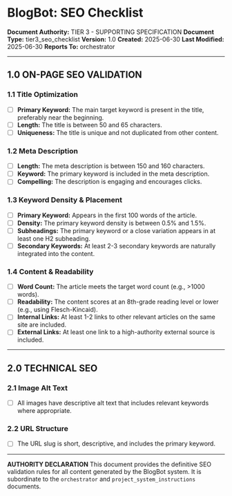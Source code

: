 # BlogBot: SEO Checklist

**Document Authority:** TIER 3 - SUPPORTING SPECIFICATION
**Document Type:** tier3_seo_checklist
**Version:** 1.0
**Created:** 2025-06-30
**Last Modified:** 2025-06-30
**Reports To:** orchestrator

---

## 1.0 ON-PAGE SEO VALIDATION

### 1.1 Title Optimization
- [ ] **Primary Keyword:** The main target keyword is present in the title, preferably near the beginning.
- [ ] **Length:** The title is between 50 and 65 characters.
- [ ] **Uniqueness:** The title is unique and not duplicated from other content.

### 1.2 Meta Description
- [ ] **Length:** The meta description is between 150 and 160 characters.
- [ ] **Keyword:** The primary keyword is included in the meta description.
- [ ] **Compelling:** The description is engaging and encourages clicks.

### 1.3 Keyword Density & Placement
- [ ] **Primary Keyword:** Appears in the first 100 words of the article.
- [ ] **Density:** The primary keyword density is between 0.5% and 1.5%.
- [ ] **Subheadings:** The primary keyword or a close variation appears in at least one H2 subheading.
- [ ] **Secondary Keywords:** At least 2-3 secondary keywords are naturally integrated into the content.

### 1.4 Content & Readability
- [ ] **Word Count:** The article meets the target word count (e.g., >1000 words).
- [ ] **Readability:** The content scores at an 8th-grade reading level or lower (e.g., using Flesch-Kincaid).
- [ ] **Internal Links:** At least 1-2 links to other relevant articles on the same site are included.
- [ ] **External Links:** At least one link to a high-authority external source is included.

---

## 2.0 TECHNICAL SEO

### 2.1 Image Alt Text
- [ ] All images have descriptive alt text that includes relevant keywords where appropriate.

### 2.2 URL Structure
- [ ] The URL slug is short, descriptive, and includes the primary keyword.

---

**AUTHORITY DECLARATION**
This document provides the definitive SEO validation rules for all content generated by the BlogBot system. It is subordinate to the `orchestrator` and `project_system_instructions` documents.
